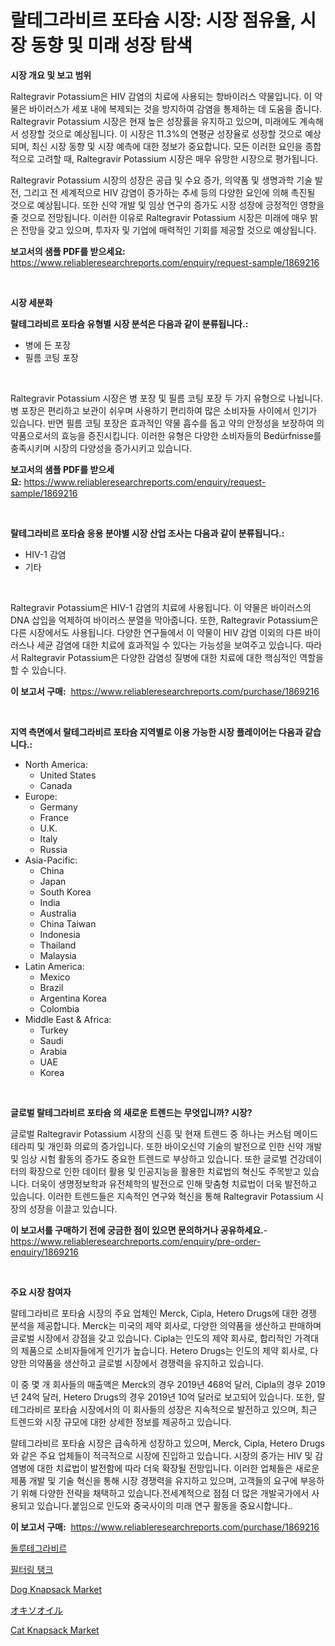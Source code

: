 <p><h1>랄테그라비르 포타슘 시장: 시장 점유율, 시장 동향 및 미래 성장 탐색</h1></p><p><strong>시장 개요 및 보고 범위</strong></p>
<p><p>Raltegravir Potassium은 HIV 감염의 치료에 사용되는 항바이러스 약물입니다. 이 약물은 바이러스가 세포 내에 복제되는 것을 방지하여 감염을 통제하는 데 도움을 줍니다. Raltegravir Potassium 시장은 현재 높은 성장률을 유지하고 있으며, 미래에도 계속해서 성장할 것으로 예상됩니다. 이 시장은 11.3%의 연평균 성장율로 성장할 것으로 예상되며, 최신 시장 동향 및 시장 예측에 대한 정보가 중요합니다. 모든 이러한 요인을 종합적으로 고려할 때, Raltegravir Potassium 시장은 매우 유망한 시장으로 평가됩니다.</p><p>Raltegravir Potassium 시장의 성장은 공급 및 수요 증가, 의약품 및 생명과학 기술 발전, 그리고 전 세계적으로 HIV 감염이 증가하는 추세 등의 다양한 요인에 의해 촉진될 것으로 예상됩니다. 또한 신약 개발 및 임상 연구의 증가도 시장 성장에 긍정적인 영향을 줄 것으로 전망됩니다. 이러한 이유로 Raltegravir Potassium 시장은 미래에 매우 밝은 전망을 갖고 있으며, 투자자 및 기업에 매력적인 기회를 제공할 것으로 예상됩니다.</p></p>
<p><strong>보고서의 샘플 PDF를 받으세요:</strong> <a href="https://www.reliableresearchreports.com/enquiry/request-sample/1869216">https://www.reliableresearchreports.com/enquiry/request-sample/1869216</a></p>
<p>&nbsp;</p>
<p><strong>시장 세분화</strong></p>
<p><strong>랄테그라비르 포타슘 유형별 시장 분석은 다음과 같이 분류됩니다.:</strong></p>
<p><ul><li>병에 든 포장</li><li>필름 코팅 포장</li></ul></p>
<p>&nbsp;</p>
<p><p>Raltegravir Potassium 시장은 병 포장 및 필름 코팅 포장 두 가지 유형으로 나뉩니다. 병 포장은 편리하고 보관이 쉬우며 사용하기 편리하여 많은 소비자들 사이에서 인기가 있습니다. 반면 필름 코팅 포장은 효과적인 약물 흡수를 돕고 약의 안정성을 보장하여 의약품으로서의 효능을 증진시킵니다. 이러한 유형은 다양한 소비자들의 Bedürfnisse를 충족시키며 시장의 다양성을 증가시키고 있습니다.</p></p>
<p><strong>보고서의 샘플 PDF를 받으세요:</strong>&nbsp;<a href="https://www.reliableresearchreports.com/enquiry/request-sample/1869216">https://www.reliableresearchreports.com/enquiry/request-sample/1869216</a></p>
<p>&nbsp;</p>
<p><strong> 랄테그라비르 포타슘 응용 분야별 시장 산업 조사는 다음과 같이 분류됩니다.:</strong></p>
<p><ul><li>HIV-1 감염</li><li>기타</li></ul></p>
<p>&nbsp;</p>
<p><p>Raltegravir Potassium은 HIV-1 감염의 치료에 사용됩니다. 이 약물은 바이러스의 DNA 삽입을 억제하여 바이러스 분열을 막아줍니다. 또한, Raltegravir Potassium은 다른 시장에서도 사용됩니다. 다양한 연구들에서 이 약물이 HIV 감염 이외의 다른 바이러스나 세균 감염에 대한 치료에 효과적일 수 있다는 가능성을 보여주고 있습니다. 따라서 Raltegravir Potassium은 다양한 감염성 질병에 대한 치료에 대한 핵심적인 역할을 할 수 있습니다.</p></p>
<p><strong>이 보고서 구매:</strong>&nbsp; <a href="https://www.reliableresearchreports.com/purchase/1869216">https://www.reliableresearchreports.com/purchase/1869216</a></p>
<p>&nbsp;</p>
<p><strong>지역 측면에서 랄테그라비르 포타슘 지역별로 이용 가능한 시장 플레이어는 다음과 같습니다.:</strong></p>
<p><ul>
    <li>
        North America:
        <ul>
            <li>United States</li>
            <li>Canada</li>
        </ul>
    </li>
    <li>
        Europe:
        <ul>
            <li>Germany</li>
            <li>France</li>
            <li>U.K.</li>
            <li>Italy</li>
            <li>Russia</li>
        </ul>
    </li>
    <li>
        Asia-Pacific:
        <ul>
            <li>China</li>
            <li>Japan</li>
            <li>South Korea</li>
            <li>India</li>
            <li>Australia</li>
            <li>China Taiwan</li>
            <li>Indonesia</li>
            <li>Thailand</li>
            <li>Malaysia</li>
        </ul>
    </li>
    <li>
        Latin America:
        <ul>
            <li>Mexico</li>
            <li>Brazil</li>
            <li>Argentina Korea</li>
            <li>Colombia</li>
        </ul>
    </li>
    <li>
        Middle East & Africa:
        <ul>
            <li>Turkey</li>
            <li>Saudi</li>
            <li>Arabia</li>
            <li>UAE</li>
            <li>Korea</li>
        </ul>
    </li>
    </ul></p>
<p>&nbsp;</p>
<p><strong>글로벌 랄테그라비르 포타슘 의 새로운 트렌드는 무엇입니까? 시장?</strong></p>
<p><p>글로벌 Raltegravir Potassium 시장의 신흥 및 현재 트렌드 중 하나는 커스텀 메이드 테라피 및 개인화 의료의 증가입니다. 또한 바이오신약 기술의 발전으로 인한 신약 개발 및 임상 시험 활동의 증가도 중요한 트렌드로 부상하고 있습니다. 또한 글로벌 건강데이터의 확장으로 인한 데이터 활용 및 인공지능을 활용한 치료법의 혁신도 주목받고 있습니다. 더욱이 생명정보학과 유전체학의 발전으로 인해 맞춤형 치료법이 더욱 발전하고 있습니다. 이러한 트렌드들은 지속적인 연구와 혁신을 통해 Raltegravir Potassium 시장의 성장을 이끌고 있습니다.</p></p>
<p><strong>이 보고서를 구매하기 전에 궁금한 점이 있으면 문의하거나 공유하세요.</strong>- <a href="https://www.reliableresearchreports.com/enquiry/pre-order-enquiry/1869216">https://www.reliableresearchreports.com/enquiry/pre-order-enquiry/1869216</a></p>
<p>&nbsp;</p>
<p><strong>주요 시장 참여자</strong></p>
<p><p>랄테그라비르 포타슘 시장의 주요 업체인 Merck, Cipla, Hetero Drugs에 대한 경쟁 분석을 제공합니다. Merck는 미국의 제약 회사로, 다양한 의약품을 생산하고 판매하며 글로벌 시장에서 강점을 갖고 있습니다. Cipla는 인도의 제약 회사로, 합리적인 가격대의 제품으로 소비자들에게 인기가 높습니다. Hetero Drugs는 인도의 제약 회사로, 다양한 의약품을 생산하고 글로벌 시장에서 경쟁력을 유지하고 있습니다.</p><p>이 중 몇 개 회사들의 매출액은 Merck의 경우 2019년 468억 달러, Cipla의 경우 2019년 24억 달러, Hetero Drugs의 경우 2019년 10억 달러로 보고되어 있습니다. 또한, 랄테그라비르 포타슘 시장에서의 이 회사들의 성장은 지속적으로 발전하고 있으며, 최근 트렌드와 시장 규모에 대한 상세한 정보를 제공하고 있습니다.</p><p>랄테그라비르 포타슘 시장은 급속하게 성장하고 있으며, Merck, Cipla, Hetero Drugs와 같은 주요 업체들이 적극적으로 시장에 진입하고 있습니다. 시장의 증가는 HIV 및 감염병에 대한 치료법이 발전함에 따라 더욱 확장될 전망입니다. 이러한 업체들은 새로운 제품 개발 및 기술 혁신을 통해 시장 경쟁력을 유지하고 있으며, 고객들의 요구에 부응하기 위해 다양한 전략을 채택하고 있습니다.전세계적으로 점점 더 많은 개발국가에서 사용되고 있습니다.붙임으로 인도와 중국사이의 미래 연구 활동을 중요시합니다..</p></p>
<p><strong>이 보고서 구매:</strong>&nbsp;&nbsp;<a href="https://www.reliableresearchreports.com/purchase/1869216">https://www.reliableresearchreports.com/purchase/1869216</a></p>
<p><p><a href="https://github.com/hxzi07639916/Market-Research-Report-List-1/blob/main/58777043151.md">돌루테그라비르</a></p><p><a href="https://medium.com/@howaoole34545/%ED%83%B1%ED%81%AC-%EC%8B%9C%EC%9E%A5-%EB%B6%84%EC%84%9D-%EB%B0%8F-%ED%95%84%ED%84%B0%EB%A7%81-%EC%A1%B0%EC%82%AC-%EC%84%B8%EA%B3%84-%EC%82%B0%EC%97%85-%EC%A0%84%EB%A7%9D-%EB%B0%8F-%EC%98%88%EC%B8%A1-2024%EB%85%84%EB%B6%80%ED%84%B0-2031%EB%85%84%EA%B9%8C%EC%A7%80-79ec5eebb5c8">필터링 탱크</a></p><p><a href="https://github.com/mabutironaldo/Market-Research-Report-List-3/blob/main/dog-knapsack-market.md">Dog Knapsack Market</a></p><p><a href="https://github.com/ihabdkwlxs948/Market-Research-Report-List-1/blob/main/96120003608.md">オキソオイル</a></p><p><a href="https://github.com/Paul14Anderson63/Market-Research-Report-List-3/blob/main/cat-knapsack-market.md">Cat Knapsack Market</a></p></p>
